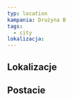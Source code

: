 ```yaml
---
typ: location
kampania: Drużyna B
tags:
  - city
lokalizacja: 
---
```


## Lokalizacje

## Postacie
